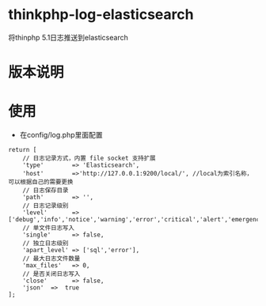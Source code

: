 thinkphp-log-elasticsearch
======================================
  将thinphp 5.1日志推送到elasticsearch

# 版本说明
# 使用
+ 在config/log.php里面配置
```$xslt
return [
    // 日志记录方式，内置 file socket 支持扩展
    'type'        => 'Elasticsearch',
    'host'        =>'http://127.0.0.1:9200/local/', //local为索引名称，可以根据自己的需要更换
    // 日志保存目录
    'path'        => '',
    // 日志记录级别
    'level'       => ['debug','info','notice','warning','error','critical','alert','emergency','sql'],
    // 单文件日志写入
    'single'      => false,
    // 独立日志级别
    'apart_level' => ['sql','error'],
    // 最大日志文件数量
    'max_files'   => 0,
    // 是否关闭日志写入
    'close'       => false,
    'json'	=>	true
];
```